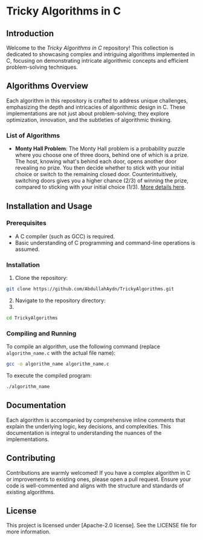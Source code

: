 # Tricky Algorithms in C

## Introduction
Welcome to the *Tricky Algorithms in C* repository! This collection is dedicated to showcasing complex and intriguing algorithms implemented in C, focusing on demonstrating intricate algorithmic concepts and efficient problem-solving techniques.

## Algorithms Overview
Each algorithm in this repository is crafted to address unique challenges, emphasizing the depth and intricacies of algorithmic design in C. These implementations are not just about problem-solving; they explore optimization, innovation, and the subtleties of algorithmic thinking.

### List of Algorithms
- **Monty Hall Problem**: The Monty Hall problem is a probability puzzle where you choose one of three doors, behind one of which is a prize. The host, knowing what's behind each door, opens another door revealing no prize. You then decide whether to stick with your initial choice or switch to the remaining closed door. Counterintuitively, switching doors gives you a higher chance (2/3) of winning the prize, compared to sticking with your initial choice (1/3).
[More details here](https://en.wikipedia.org/wiki/Monty_Hall_problem).

## Installation and Usage

### Prerequisites
- A C compiler (such as GCC) is required.
- Basic understanding of C programming and command-line operations is assumed.

### Installation
1. Clone the repository:

```bash
git clone https://github.com/AbdullahAydn/TrickyAlgorithms.git
```
2. Navigate to the repository directory:
3. 
```bash
cd TrickyAlgorithms
```

### Compiling and Running
To compile an algorithm, use the following command (replace `algorithm_name.c` with the actual file name):

```bash
gcc -o algorithm_name algorithm_name.c
```

To execute the compiled program:

```bash
./algorithm_name
```



## Documentation
Each algorithm is accompanied by comprehensive inline comments that explain the underlying logic, key decisions, and complexities. This documentation is integral to understanding the nuances of the implementations.

## Contributing
Contributions are warmly welcomed! If you have a complex algorithm in C or improvements to existing ones, please open a pull request. Ensure your code is well-commented and aligns with the structure and standards of existing algorithms.

## License
This project is licensed under [Apache-2.0 license]. See the LICENSE file for more information.
